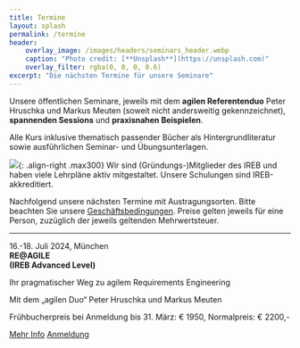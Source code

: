 ```yaml
---
title: Termine
layout: splash
permalink: /termine
header:
    overlay_image: /images/headers/seminars_header.webp
    caption: "Photo credit: [**Unsplash**](https://unsplash.com)"
    overlay_filter: rgba(0, 0, 0, 0.6)
excerpt: "Die nächsten Termine für unsere Seminare"
---
```


Unsere öffentlichen Seminare, jeweils mit dem **agilen Referentenduo** Peter Hruschka und Markus Meuten (soweit nicht andersweitig gekennzeichnet), **spannenden Sessions** und **praxisnahen Beispielen**.

Alle Kurs inklusive thematisch passender Bücher als Hintergrundliteratur sowie ausführlichen Seminar- und Übungsunterlagen.

![](/images/seminars/req-grundlagen/ireb-logo-2010.png){: .align-right .max300}
Wir sind (Gründungs-)Mitglieder des IREB und haben viele Lehrpläne aktiv mitgestaltet. Unsere Schulungen sind IREB-akkreditiert.

Nachfolgend unsere nächsten Termine mit Austragungsorten. Bitte beachten Sie unsere [Geschäftsbedingungen](/geschaeftsbedingungen). Preise gelten jeweils für eine Person, zuzüglich der jeweils geltenden Mehrwertsteuer.



<hr class="art-sep">



<div class="timeline">



<!-- RE@AGILE 16-18. Juli München -->
<div class="container left">  
    <div class="content" >
      16.-18. Juli 2024, München<br>
      <strong class="blue-head">RE@AGILE <br>(IREB Advanced Level)</strong><br>
      <p>Ihr pragmatischer Weg zu agilem Requirements Engineering
      </p>
    <p> Mit dem „agilen Duo“ Peter Hruschka und Markus Meuten </p>
      <p class="date-small">
        Frühbucherpreis bei Anmeldung bis 31. März: € 1950,
        Normalpreis: € 2200,-
      </p>
        <a href="/reagile" class="btn btn-custom-blue">Mehr Info</a>
        <a href="/anmeldung" class="btn btn-custom-red">Anmeldung</a>
  </div>
</div>





</div>
